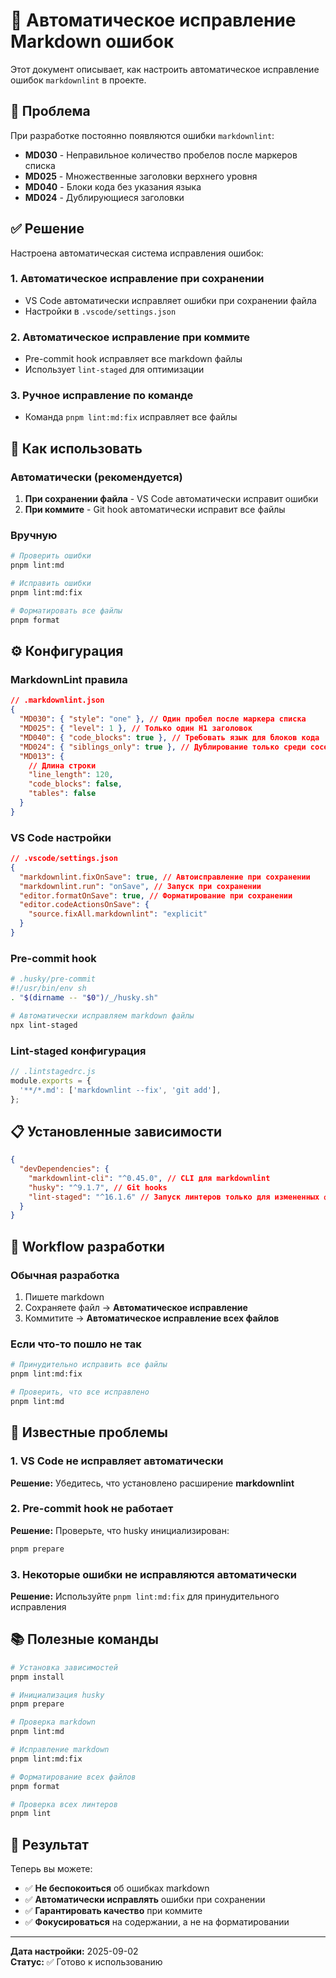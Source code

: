 # 🔧 Автоматическое исправление Markdown ошибок

Этот документ описывает, как настроить автоматическое исправление ошибок `markdownlint` в проекте.

## 🎯 **Проблема**

При разработке постоянно появляются ошибки `markdownlint`:

- **MD030** - Неправильное количество пробелов после маркеров списка
- **MD025** - Множественные заголовки верхнего уровня
- **MD040** - Блоки кода без указания языка
- **MD024** - Дублирующиеся заголовки

## ✅ **Решение**

Настроена автоматическая система исправления ошибок:

### 1. **Автоматическое исправление при сохранении**

- VS Code автоматически исправляет ошибки при сохранении файла
- Настройки в `.vscode/settings.json`

### 2. **Автоматическое исправление при коммите**

- Pre-commit hook исправляет все markdown файлы
- Использует `lint-staged` для оптимизации

### 3. **Ручное исправление по команде**

- Команда `pnpm lint:md:fix` исправляет все файлы

## 🚀 **Как использовать**

### **Автоматически (рекомендуется)**

1. **При сохранении файла** - VS Code автоматически исправит ошибки
2. **При коммите** - Git hook автоматически исправит все файлы

### **Вручную**

```bash
# Проверить ошибки
pnpm lint:md

# Исправить ошибки
pnpm lint:md:fix

# Форматировать все файлы
pnpm format
```

## ⚙️ **Конфигурация**

### **MarkdownLint правила**

```json
// .markdownlint.json
{
  "MD030": { "style": "one" }, // Один пробел после маркера списка
  "MD025": { "level": 1 }, // Только один H1 заголовок
  "MD040": { "code_blocks": true }, // Требовать язык для блоков кода
  "MD024": { "siblings_only": true }, // Дублирование только среди соседних заголовков
  "MD013": {
    // Длина строки
    "line_length": 120,
    "code_blocks": false,
    "tables": false
  }
}
```

### **VS Code настройки**

```json
// .vscode/settings.json
{
  "markdownlint.fixOnSave": true, // Автоисправление при сохранении
  "markdownlint.run": "onSave", // Запуск при сохранении
  "editor.formatOnSave": true, // Форматирование при сохранении
  "editor.codeActionsOnSave": {
    "source.fixAll.markdownlint": "explicit"
  }
}
```

### **Pre-commit hook**

```bash
# .husky/pre-commit
#!/usr/bin/env sh
. "$(dirname -- "$0")/_/husky.sh"

# Автоматически исправляем markdown файлы
npx lint-staged
```

### **Lint-staged конфигурация**

```javascript
// .lintstagedrc.js
module.exports = {
  '**/*.md': ['markdownlint --fix', 'git add'],
};
```

## 📋 **Установленные зависимости**

```json
{
  "devDependencies": {
    "markdownlint-cli": "^0.45.0", // CLI для markdownlint
    "husky": "^9.1.7", // Git hooks
    "lint-staged": "^16.1.6" // Запуск линтеров только для измененных файлов
  }
}
```

## 🔄 **Workflow разработки**

### **Обычная разработка**

1. Пишете markdown
2. Сохраняете файл → **Автоматическое исправление**
3. Коммитите → **Автоматическое исправление всех файлов**

### **Если что-то пошло не так**

```bash
# Принудительно исправить все файлы
pnpm lint:md:fix

# Проверить, что все исправлено
pnpm lint:md
```

## 🚨 **Известные проблемы**

### **1. VS Code не исправляет автоматически**

**Решение:** Убедитесь, что установлено расширение **markdownlint**

### **2. Pre-commit hook не работает**

**Решение:** Проверьте, что husky инициализирован:

```bash
pnpm prepare
```

### **3. Некоторые ошибки не исправляются автоматически**

**Решение:** Используйте `pnpm lint:md:fix` для принудительного исправления

## 📚 **Полезные команды**

```bash
# Установка зависимостей
pnpm install

# Инициализация husky
pnpm prepare

# Проверка markdown
pnpm lint:md

# Исправление markdown
pnpm lint:md:fix

# Форматирование всех файлов
pnpm format

# Проверка всех линтеров
pnpm lint
```

## 🎉 **Результат**

Теперь вы можете:

- ✅ **Не беспокоиться** об ошибках markdown
- ✅ **Автоматически исправлять** ошибки при сохранении
- ✅ **Гарантировать качество** при коммите
- ✅ **Фокусироваться** на содержании, а не на форматировании

---

**Дата настройки:** 2025-09-02  
**Статус:** ✅ Готово к использованию
